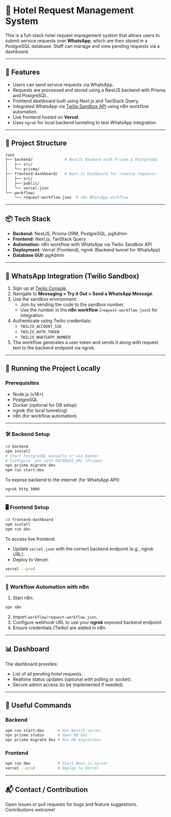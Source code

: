 
# 🏨 Hotel Request Management System

This is a full-stack hotel request management system that allows users to submit service requests over **WhatsApp**, which are then stored in a PostgreSQL database. Staff can manage and view pending requests via a dashboard.

---

## 🚀 Features

- Users can send service requests via WhatsApp.
- Requests are processed and stored using a NestJS backend with Prisma and PostgreSQL.
- Frontend dashboard built using Next.js and TanStack Query.
- Integrated WhatsApp via [Twilio Sandbox API](https://www.twilio.com/docs/whatsapp/sandbox) using n8n workflow automation.
- Live frontend hosted on **Vercel**.
- Uses `ngrok` for local backend tunneling to test WhatsApp integration.

---

## 🧱 Project Structure

```bash
root
├── backend/              # NestJS Backend with Prisma & PostgreSQL
│   ├── src/
│   └── prisma/
├── frontend-dashboard/   # Next.js Dashboard for viewing requests
│   ├── src/
│   ├── public/
│   └── vercel.json
└── workflow/
    └── request-workflow.json  # n8n WhatsApp workflow
```

---

## 📦 Tech Stack

- **Backend:** NestJS, Prisma ORM, PostgreSQL, pgAdmin
- **Frontend:** Next.js, TanStack Query
- **Automation:** n8n workflow with WhatsApp via Twilio Sandbox API
- **Deployment:** Vercel (Frontend), ngrok (Backend tunnel for WhatsApp)
- **Database GUI:** pgAdmin

---

## 🔑 WhatsApp Integration (Twilio Sandbox)

1. Sign up at [Twilio Console](https://console.twilio.com/).
2. Navigate to **Messaging > Try it Out > Send a WhatsApp Message**.
3. Use the sandbox environment:
   - Join by sending the code to the sandbox number.
   - Use the number in the **n8n workflow** (`request-workflow.json`) for integration.
4. Authenticate using Twilio credentials:
   - `TWILIO_ACCOUNT_SID`
   - `TWILIO_AUTH_TOKEN`
   - `TWILIO_WHATSAPP_NUMBER`
5. The workflow generates a user token and sends it along with request text to the backend endpoint via ngrok.

---

## 🧪 Running the Project Locally

### Prerequisites

- Node.js (v18+)
- PostgreSQL
- Docker (optional for DB setup)
- ngrok (for local tunneling)
- n8n (for workflow automation)

---

### 🛠️ Backend Setup

```bash
cd backend
npm install
# Start PostgreSQL manually or via Docker
# Configure .env with DATABASE_URL (Prisma)
npx prisma migrate dev
npm run start:dev
```

To expose backend to the internet (for WhatsApp API):
```bash
ngrok http 3000
```

---

### 🖥️ Frontend Setup

```bash
cd frontend-dashboard
npm install
npm run dev
```

To access live frontend:
- Update `vercel.json` with the correct backend endpoint (e.g., ngrok URL).
- Deploy to Vercel:
```bash
vercel --prod
```

---

### 🔄 Workflow Automation with n8n

1. Start n8n:
```bash
npx n8n
```
2. Import `workflow/request-workflow.json`.
3. Configure webhook URL to use your **ngrok** exposed backend endpoint.
4. Ensure credentials (Twilio) are added in n8n.

---

## 📊 Dashboard

The dashboard provides:
- List of all pending hotel requests.
- Realtime status updates (optional with polling or socket).
- Secure admin access (to be implemented if needed).

---

## 🧹 Useful Commands

### Backend
```bash
npm run start:dev      # Run NestJS server
npx prisma studio      # Open DB GUI
npx prisma migrate dev # Run DB migrations
```

### Frontend
```bash
npm run dev            # Start Next.js server
vercel --prod          # Deploy to Vercel
```

---

## 📬 Contact / Contribution

Open issues or pull requests for bugs and feature suggestions. Contributions welcome!
